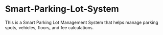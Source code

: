 # Smart-Parking-Lot-System
This is a Smart Parking Lot Management System that helps manage parking spots, vehicles, floors, and fee calculations.
